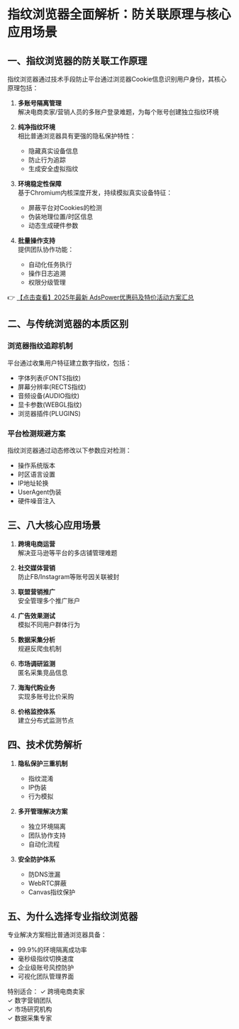 # 指纹浏览器全面解析：防关联原理与核心应用场景

## 一、指纹浏览器的防关联工作原理

指纹浏览器通过技术手段防止平台通过浏览器Cookie信息识别用户身份，其核心原理包括：

1. **多账号隔离管理**  
   解决电商卖家/营销人员的多账户登录难题，为每个账号创建独立指纹环境

2. **纯净指纹环境**  
   相比普通浏览器具有更强的隐私保护特性：
   - 隐藏真实设备信息
   - 防止行为追踪
   - 生成安全虚拟指纹

3. **环境稳定性保障**  
   基于Chromium内核深度开发，持续模拟真实设备特征：
   - 屏蔽平台对Cookies的检测
   - 伪装地理位置/时区信息
   - 动态生成硬件参数

4. **批量操作支持**  
   提供团队协作功能：
   - 自动化任务执行
   - 操作日志追溯
   - 权限分级管理

👉 [【点击查看】2025年最新 AdsPower优惠码及特价活动方案汇总](https://bit.ly/adspower_free)

## 二、与传统浏览器的本质区别

### 浏览器指纹追踪机制
平台通过收集用户特征建立数字指纹，包括：
- 字体列表(FONTS指纹)
- 屏幕分辨率(RECTS指纹)
- 音频设备(AUDIO指纹)
- 显卡参数(WEBGL指纹)
- 浏览器插件(PLUGINS)

### 平台检测规避方案
指纹浏览器通过动态修改以下参数应对检测：
- 操作系统版本
- 时区语言设置
- IP地址轮换
- UserAgent伪装
- 硬件噪音注入

## 三、八大核心应用场景

1. **跨境电商运营**  
   解决亚马逊等平台的多店铺管理难题

2. **社交媒体营销**  
   防止FB/Instagram等账号因关联被封

3. **联盟营销推广**  
   安全管理多个推广账户

4. **广告效果测试**  
   模拟不同用户群体行为

5. **数据采集分析**  
   规避反爬虫机制

6. **市场调研监测**  
   匿名采集竞品信息

7. **海淘代购业务**  
   实现多账号比价采购

8. **价格监控体系**  
   建立分布式监测节点

## 四、技术优势解析

1. **隐私保护三重机制**  
   - 指纹混淆
   - IP伪装
   - 行为模拟

2. **多开管理解决方案**  
   - 独立环境隔离
   - 团队协作支持
   - 自动化流程

3. **安全防护体系**  
   - 防DNS泄漏
   - WebRTC屏蔽
   - Canvas指纹保护

## 五、为什么选择专业指纹浏览器

专业解决方案相比普通浏览器具备：
- 99.9%的环境隔离成功率
- 毫秒级指纹切换速度
- 企业级账号风控防护
- 可视化团队管理界面

特别适合：
✓ 跨境电商卖家  
✓ 数字营销团队  
✓ 市场研究机构  
✓ 数据采集专家